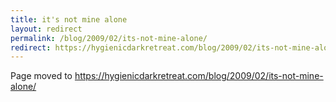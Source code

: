 ```yaml
---
title: it's not mine alone
layout: redirect
permalink: /blog/2009/02/its-not-mine-alone/
redirect: https://hygienicdarkretreat.com/blog/2009/02/its-not-mine-alone/
---
```


Page moved to <https://hygienicdarkretreat.com/blog/2009/02/its-not-mine-alone/>

